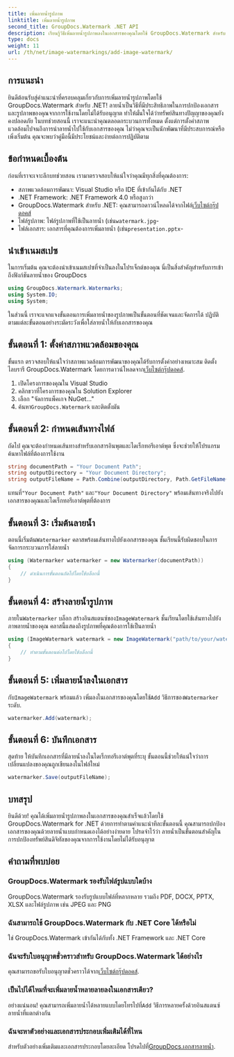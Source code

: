 ```yaml
---
title: เพิ่มลายน้ำรูปภาพ
linktitle: เพิ่มลายน้ำรูปภาพ
second_title: GroupDocs.Watermark .NET API
description: เรียนรู้วิธีเพิ่มลายน้ำรูปภาพลงในเอกสารของคุณโดยใช้ GroupDocs.Watermark สำหรับ .NET พร้อมบทช่วยสอนแบบละเอียดทีละขั้นตอนของเรา
type: docs
weight: 11
url: /th/net/image-watermarkings/add-image-watermark/
---
```

## การแนะนำ
ยินดีต้อนรับสู่คำแนะนำที่ครอบคลุมเกี่ยวกับการเพิ่มลายน้ำรูปภาพโดยใช้ GroupDocs.Watermark สำหรับ .NET! ลายน้ำเป็นวิธีที่มีประสิทธิภาพในการปกป้องเอกสารและรูปภาพของคุณจากการใช้งานโดยไม่ได้รับอนุญาต ทำให้มั่นใจได้ว่าทรัพย์สินทางปัญญาของคุณยังคงปลอดภัย ในบทช่วยสอนนี้ เราจะแนะนำคุณตลอดกระบวนการทั้งหมด ตั้งแต่การตั้งค่าสภาพแวดล้อมไปจนถึงการนำลายน้ำไปใช้กับเอกสารของคุณ ไม่ว่าคุณจะเป็นนักพัฒนาที่มีประสบการณ์หรือเพิ่งเริ่มต้น คุณจะพบว่าคู่มือนี้มีประโยชน์และง่ายต่อการปฏิบัติตาม
## ข้อกำหนดเบื้องต้น
ก่อนที่เราจะเจาะลึกบทช่วยสอน เรามาตรวจสอบให้แน่ใจว่าคุณมีทุกสิ่งที่คุณต้องการ:
- สภาพแวดล้อมการพัฒนา: Visual Studio หรือ IDE ที่เข้ากันได้กับ .NET
- .NET Framework: .NET Framework 4.0 หรือสูงกว่า
-  GroupDocs.Watermark สำหรับ .NET: คุณสามารถดาวน์โหลดได้จากไฟล์[เว็บไซต์กรุ๊ปดอคส์](https://releases.groupdocs.com/Watermark/net/)
-  ไฟล์รูปภาพ: ไฟล์รูปภาพที่ใช้เป็นลายน้ำ (เช่น`watermark.jpg`-
- ไฟล์เอกสาร: เอกสารที่คุณต้องการเพิ่มลายน้ำ (เช่น`presentation.pptx`-
## นำเข้าเนมสเปซ
ในการเริ่มต้น คุณจะต้องนำเข้าเนมสเปซที่จำเป็นลงในโปรเจ็กต์ของคุณ นี่เป็นสิ่งสำคัญสำหรับการเข้าถึงฟังก์ชันลายน้ำของ GroupDocs
```csharp
using GroupDocs.Watermark.Watermarks;
using System.IO;
using System;
```
ในส่วนนี้ เราจะแจกแจงขั้นตอนการเพิ่มลายน้ำของรูปภาพเป็นขั้นตอนที่ชัดเจนและจัดการได้ ปฏิบัติตามแต่ละขั้นตอนอย่างระมัดระวังเพื่อใส่ลายน้ำให้กับเอกสารของคุณ
## ขั้นตอนที่ 1: ตั้งค่าสภาพแวดล้อมของคุณ
 ขั้นแรก ตรวจสอบให้แน่ใจว่าสภาพแวดล้อมการพัฒนาของคุณได้รับการตั้งค่าอย่างเหมาะสม ติดตั้งไลบรารี GroupDocs.Watermark โดยการดาวน์โหลดจาก[เว็บไซต์กรุ๊ปดอคส์](https://releases.groupdocs.com/Watermark/net/).
1. เปิดโครงการของคุณใน Visual Studio
2. คลิกขวาที่โครงการของคุณใน Solution Explorer
3. เลือก "จัดการแพ็คเกจ NuGet..."
4.  ค้นหา`GroupDocs.Watermark` และติดตั้งมัน
## ขั้นตอนที่ 2: กำหนดเส้นทางไฟล์
ถัดไป คุณจะต้องกำหนดเส้นทางสำหรับเอกสารอินพุตและไดเร็กทอรีเอาต์พุต ซึ่งจะช่วยให้โปรแกรมค้นหาไฟล์ที่ต้องการใช้งาน
```csharp
string documentPath = "Your Document Path";
string outputDirectory = "Your Document Directory";
string outputFileName = Path.Combine(outputDirectory, Path.GetFileName(documentPath));
```
 แทนที่`"Your Document Path"` และ`"Your Document Directory"` พร้อมเส้นทางจริงไปยังเอกสารของคุณและไดเร็กทอรีเอาต์พุตที่ต้องการ
## ขั้นตอนที่ 3: เริ่มต้นลายน้ำ
ตอนนี้เริ่มต้น`Watermarker` คลาสพร้อมเส้นทางไปยังเอกสารของคุณ ชั้นเรียนนี้รับผิดชอบในการจัดการกระบวนการใส่ลายน้ำ
```csharp
using (Watermarker watermarker = new Watermarker(documentPath))
{
    // ดำเนินการขั้นตอนถัดไปโดยใช้บล็อกนี้
}
```
## ขั้นตอนที่ 4: สร้างลายน้ำรูปภาพ
 ภายใน`Watermarker` บล็อก สร้างอินสแตนซ์ของ`ImageWatermark` ชั้นเรียนโดยใช้เส้นทางไปยังภาพลายน้ำของคุณ คลาสนี้แสดงถึงรูปภาพที่คุณต้องการใช้เป็นลายน้ำ
```csharp
using (ImageWatermark watermark = new ImageWatermark("path/to/your/watermark.jpg"))
{
    // ทำตามขั้นตอนต่อไปโดยใช้บล็อกนี้
}
```
## ขั้นตอนที่ 5: เพิ่มลายน้ำลงในเอกสาร
 กับ`ImageWatermark` พร้อมแล้ว เพิ่มลงในเอกสารของคุณโดยใช้`Add` วิธีการของ`Watermarker` ระดับ.
```csharp
watermarker.Add(watermark);
```
## ขั้นตอนที่ 6: บันทึกเอกสาร
สุดท้าย ให้บันทึกเอกสารที่มีลายน้ำลงในไดเร็กทอรีเอาต์พุตที่ระบุ ขั้นตอนนี้ช่วยให้แน่ใจว่าการเปลี่ยนแปลงของคุณถูกเขียนลงในไฟล์ใหม่
```csharp
watermarker.Save(outputFileName);
```
## บทสรุป
ยินดีด้วย! คุณได้เพิ่มลายน้ำรูปภาพลงในเอกสารของคุณสำเร็จแล้วโดยใช้ GroupDocs.Watermark for .NET ด้วยการทำตามคำแนะนำทีละขั้นตอนนี้ คุณสามารถปกป้องเอกสารของคุณด้วยลายน้ำแบบกำหนดเองได้อย่างง่ายดาย โปรดจำไว้ว่า ลายน้ำเป็นขั้นตอนสำคัญในการปกป้องทรัพย์สินดิจิทัลของคุณจากการใช้งานโดยไม่ได้รับอนุญาต

## คำถามที่พบบ่อย
### GroupDocs.Watermark รองรับไฟล์รูปแบบใดบ้าง
GroupDocs.Watermark รองรับรูปแบบไฟล์ที่หลากหลาย รวมถึง PDF, DOCX, PPTX, XLSX และไฟล์รูปภาพ เช่น JPEG และ PNG
### ฉันสามารถใช้ GroupDocs.Watermark กับ .NET Core ได้หรือไม่
ใช่ GroupDocs.Watermark เข้ากันได้กับทั้ง .NET Framework และ .NET Core
### ฉันจะรับใบอนุญาตชั่วคราวสำหรับ GroupDocs.Watermark ได้อย่างไร
 คุณสามารถขอรับใบอนุญาตชั่วคราวได้จาก[เว็บไซต์กรุ๊ปดอคส์](https://purchase.groupdocs.com/temporary-license/).
### เป็นไปได้ไหมที่จะเพิ่มลายน้ำหลายลายลงในเอกสารเดียว?
 อย่างแน่นอน! คุณสามารถเพิ่มลายน้ำได้หลายแบบโดยโทรไปที่`Add` วิธีการหลายครั้งด้วยอินสแตนซ์ลายน้ำที่แตกต่างกัน
### ฉันจะหาตัวอย่างและเอกสารประกอบเพิ่มเติมได้ที่ไหน
 สำหรับตัวอย่างเพิ่มเติมและเอกสารประกอบโดยละเอียด โปรดไปที่[GroupDocs.เอกสารลายน้ำ](https://reference.groupdocs.com/Watermark/net/).